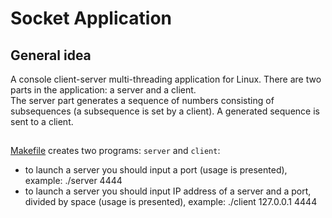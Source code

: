 # Socket Application

## General idea
A console client-server multi-threading application for Linux. There are two parts in the application: a server and a client.   
The server part generates a sequence of numbers consisting of subsequences (a subsequence is set by a client).
A generated sequence is sent to a client.

## 
[Makefile](https://github.com/DmitryOstroushko/SocketApplication/blob/master/Makefile) creates two programs: `server` and `client`:  
- to launch a server you should input a port (usage is presented), example: ./server 4444
- to launch a server you should input IP address of a server and a port, divided by space (usage is presented), example: ./client 127.0.0.1 4444

